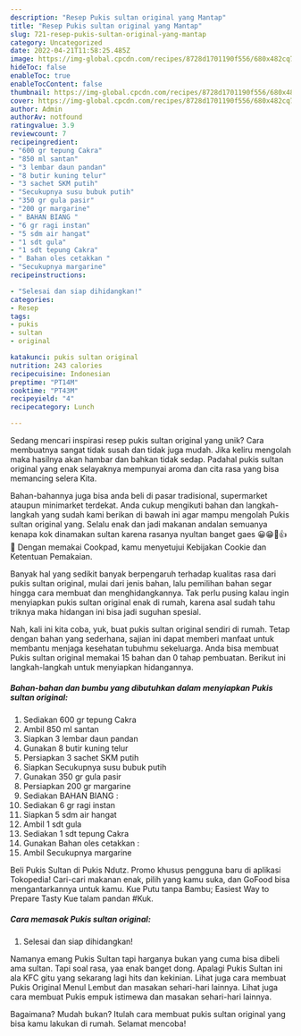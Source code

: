 ```yaml
---
description: "Resep Pukis sultan original yang Mantap"
title: "Resep Pukis sultan original yang Mantap"
slug: 721-resep-pukis-sultan-original-yang-mantap
category: Uncategorized
date: 2022-04-21T11:58:25.485Z
image: https://img-global.cpcdn.com/recipes/8728d1701190f556/680x482cq70/pukis-sultan-original-foto-resep-utama.jpg
hideToc: false
enableToc: true
enableTocContent: false
thumbnail: https://img-global.cpcdn.com/recipes/8728d1701190f556/680x482cq70/pukis-sultan-original-foto-resep-utama.jpg
cover: https://img-global.cpcdn.com/recipes/8728d1701190f556/680x482cq70/pukis-sultan-original-foto-resep-utama.jpg
author: Admin
authorAv: notfound
ratingvalue: 3.9
reviewcount: 7
recipeingredient:
- "600 gr tepung Cakra"
- "850 ml santan"
- "3 lembar daun pandan"
- "8 butir kuning telur"
- "3 sachet SKM putih"
- "Secukupnya susu bubuk putih"
- "350 gr gula pasir"
- "200 gr margarine"
- " BAHAN BIANG "
- "6 gr ragi instan"
- "5 sdm air hangat"
- "1 sdt gula"
- "1 sdt tepung Cakra"
- " Bahan oles cetakkan "
- "Secukupnya margarine"
recipeinstructions:

- "Selesai dan siap dihidangkan!"
categories:
- Resep
tags:
- pukis
- sultan
- original

katakunci: pukis sultan original 
nutrition: 243 calories
recipecuisine: Indonesian
preptime: "PT14M"
cooktime: "PT43M"
recipeyield: "4"
recipecategory: Lunch

---
```





Sedang mencari inspirasi resep pukis sultan original yang unik? Cara membuatnya sangat tidak susah dan tidak juga mudah. Jika keliru mengolah maka hasilnya akan hambar dan bahkan tidak sedap. Padahal pukis sultan original yang enak selayaknya mempunyai aroma dan cita rasa yang bisa memancing selera Kita.





Bahan-bahannya juga bisa anda beli di pasar tradisional, supermarket ataupun minimarket terdekat. Anda cukup mengikuti bahan dan langkah-langkah yang sudah kami berikan di bawah ini agar mampu mengolah Pukis sultan original yang. Selalu enak dan jadi makanan andalan semuanya kenapa kok dinamakan sultan karena rasanya nyultan banget gaes 😀😁🤗👍🙏 Dengan memakai Cookpad, kamu menyetujui Kebijakan Cookie dan Ketentuan Pemakaian.

Banyak hal yang sedikit banyak berpengaruh terhadap kualitas rasa dari pukis sultan original, mulai dari jenis bahan, lalu pemilihan bahan segar hingga cara membuat dan menghidangkannya. Tak perlu pusing kalau ingin menyiapkan pukis sultan original enak di rumah, karena asal sudah tahu triknya maka hidangan ini bisa jadi suguhan spesial.






Nah, kali ini kita coba, yuk, buat pukis sultan original sendiri di rumah. Tetap dengan bahan yang sederhana, sajian ini dapat memberi manfaat untuk membantu menjaga kesehatan tubuhmu sekeluarga. Anda bisa membuat Pukis sultan original memakai 15 bahan dan 0 tahap pembuatan. Berikut ini langkah-langkah untuk menyiapkan hidangannya.

<!--inarticleads1-->

##### Bahan-bahan dan bumbu yang dibutuhkan dalam menyiapkan Pukis sultan original:

1. Sediakan 600 gr tepung Cakra
1. Ambil 850 ml santan
1. Siapkan 3 lembar daun pandan
1. Gunakan 8 butir kuning telur
1. Persiapkan 3 sachet SKM putih
1. Siapkan Secukupnya susu bubuk putih
1. Gunakan 350 gr gula pasir
1. Persiapkan 200 gr margarine
1. Sediakan  BAHAN BIANG :
1. Sediakan 6 gr ragi instan
1. Siapkan 5 sdm air hangat
1. Ambil 1 sdt gula
1. Sediakan 1 sdt tepung Cakra
1. Gunakan  Bahan oles cetakkan :
1. Ambil Secukupnya margarine


Beli Pukis Sultan di Pukis Ndutz. Promo khusus pengguna baru di aplikasi Tokopedia! Cari-cari makanan enak, pilih yang kamu suka, dan GoFood bisa mengantarkannya untuk kamu. Kue Putu tanpa Bambu; Easiest Way to Prepare Tasty Kue talam pandan #Kuk. 

<!--inarticleads2-->

##### Cara memasak Pukis sultan original:


1. Selesai dan siap dihidangkan!

Namanya emang Pukis Sultan tapi harganya bukan yang cuma bisa dibeli ama sultan. Tapi soal rasa, yaa enak banget dong. Apalagi Pukis Sultan ini ala KFC gitu yang sekarang lagi hits dan kekinian. Lihat juga cara membuat Pukis Original Menul Lembut dan masakan sehari-hari lainnya. Lihat juga cara membuat Pukis empuk istimewa dan masakan sehari-hari lainnya. 

Bagaimana? Mudah bukan? Itulah cara membuat pukis sultan original yang bisa kamu lakukan di rumah. Selamat mencoba!
